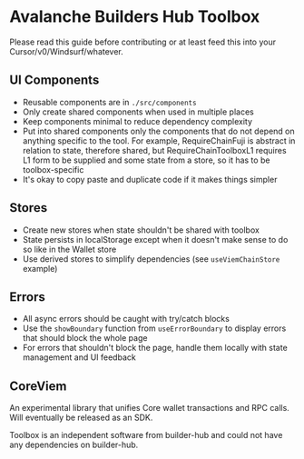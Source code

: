 # Avalanche Builders Hub Toolbox

Please read this guide before contributing or at least feed this into your Cursor/v0/Windsurf/whatever. 

## UI Components
- Reusable components are in `./src/components`
- Only create shared components when used in multiple places
- Keep components minimal to reduce dependency complexity
- Put into shared components only the components that do not depend on anything specific to the tool. For example, RequireChainFuji is abstract in relation to state, therefore shared, but RequireChainToolboxL1 requires L1 form to be supplied and some state from a store, so it has to be toolbox-specific
- It's okay to copy paste and duplicate code if it makes things simpler

## Stores
- Create new stores when state shouldn't be shared with toolbox
- State persists in localStorage except when it doesn't make sense to do so like in the Wallet store
- Use derived stores to simplify dependencies (see `useViemChainStore` example)

## Errors
- All async errors should be caught with try/catch blocks
- Use the `showBoundary` function from `useErrorBoundary` to display errors that should block the whole page
- For errors that shouldn't block the page, handle them locally with state management and UI feedback

## CoreViem
An experimental library that unifies Core wallet transactions and RPC calls. Will eventually be released as an SDK.

Toolbox is an independent software from builder-hub and could not have any dependencies on builder-hub.
